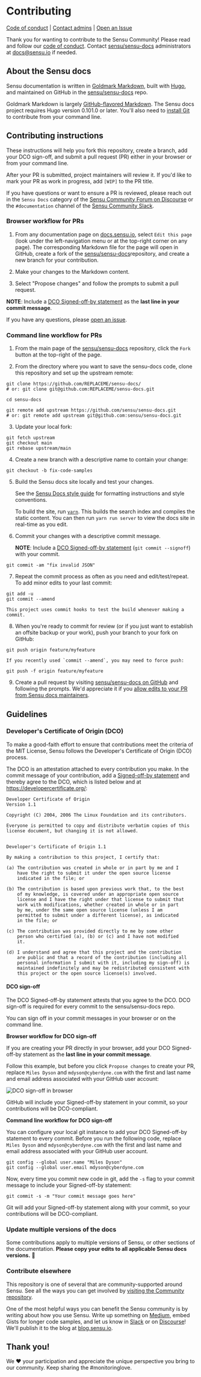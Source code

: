 # Contributing

[Code of conduct][4] | [Contact admins][5] | [Open an Issue][6]

Thank you for wanting to contribute to the Sensu Community!
Please read and follow our [code of conduct][4].
Contact [sensu/sensu-docs][9] administrators at [docs@sensu.io][5] if needed.

## About the Sensu docs

Sensu documentation is written in [Goldmark Markdown][16], built with [Hugo][15], and maintained on GitHub in the [sensu/sensu-docs][9] repo.

Goldmark Markdown is largely [GitHub-flavored Markdown][17].
The Sensu docs project requires Hugo version 0.101.0 or later.
You'll also need to [install Git][18] to contribute from your command line.

## Contributing instructions

These instructions will help you fork this repository, create a branch, add your DCO sign-off, and submit a pull request (PR) either in your browser or from your command line.

After your PR is submitted, project maintainers will review it.
If you'd like to mark your PR as work in progress, add `[WIP]` to the PR title.

If you have questions or want to ensure a PR is reviewed, please reach out in the `Sensu Docs` category of the [Sensu Community Forum on Discourse][8] or the `#documentation` channel of the [Sensu Community Slack][1].

### Browser workflow for PRs

1. From any documentation page on [docs.sensu.io][7], select `Edit this page` (look under the left-navigation menu or at the top-right corner on any page).
The corresponding Markdown file for the page will open in GitHub, create a fork of the [sensu/sensu-docs][9]repository, and create a new branch for your contribution.

2. Make your changes to the Markdown content.

3. Select "Propose changes" and follow the prompts to submit a pull request.

**NOTE**: Include a [DCO Signed-off-by statement][13] as the **last line in your commit message**.

If you have any questions, please [open an issue][6].

### Command line workflow for PRs

1. From the main page of the [sensu/sensu-docs][9] repository, click the `Fork` button at the top-right of the page.

2. From the directory where you want to save the sensu-docs code, clone this repository and set up the upstream remote:
```
git clone https://github.com/REPLACEME/sensu-docs/
# or: git clone git@github.com:REPLACEME/sensu-docs.git

cd sensu-docs

git remote add upstream https://github.com/sensu/sensu-docs.git
# or: git remote add upstream git@github.com:sensu/sensu-docs.git
```

3. Update your local fork:
```
git fetch upstream
git checkout main
git rebase upstream/main
```

4. Create a new branch with a descriptive name to contain your change:
```
git checkout -b fix-code-samples
```

5. Build the Sensu docs site locally and test your changes.

    See the [Sensu Docs style guide][2] for formatting instructions and style conventions.

    To build the site, run [`yarn`][3].
    This builds the search index and compiles the static content.
    You can then run `yarn run server` to view the docs site in real-time as you edit.

6. Commit your changes with a descriptive commit message.

    **NOTE**: Include a [DCO Signed-off-by statement][13] (`git commit --signoff`) with your commit.
```
git commit -am "fix invalid JSON"
```

7. Repeat the commit process as often as you need and edit/test/repeat.
To add minor edits to your last commit:
```
git add -u
git commit --amend
```

    This project uses commit hooks to test the build whenever making a commit.

8. When you're ready to commit for review (or if you just want to establish an offsite backup or your work), push your branch to your fork on GitHub:
```
git push origin feature/myfeature
```

    If you recently used `commit --amend`, you may need to force push:
```
git push -f origin feature/myfeature
```

9. Create a pull request by visiting [sensu/sensu-docs on GitHub][9] and following the prompts.
We'd appreciate it if you [allow edits to your PR from Sensu docs maintainers][10].

## Guidelines

### Developer's Certificate of Origin (DCO)

To make a good-faith effort to ensure that contributions meet the criteria of the MIT License, Sensu follows the Developer's Certificate of Origin (DCO) process.

The DCO is an attestation attached to every contribution you make.
In the commit message of your contribution, add a [Signed-off-by statement][13] and thereby agree to the DCO, which is listed below and at https://developercertificate.org/:

```
Developer Certificate of Origin
Version 1.1

Copyright (C) 2004, 2006 The Linux Foundation and its contributors.

Everyone is permitted to copy and distribute verbatim copies of this
license document, but changing it is not allowed.


Developer's Certificate of Origin 1.1

By making a contribution to this project, I certify that:

(a) The contribution was created in whole or in part by me and I
    have the right to submit it under the open source license
    indicated in the file; or

(b) The contribution is based upon previous work that, to the best
    of my knowledge, is covered under an appropriate open source
    license and I have the right under that license to submit that
    work with modifications, whether created in whole or in part
    by me, under the same open source license (unless I am
    permitted to submit under a different license), as indicated
    in the file; or

(c) The contribution was provided directly to me by some other
    person who certified (a), (b) or (c) and I have not modified
    it.

(d) I understand and agree that this project and the contribution
    are public and that a record of the contribution (including all
    personal information I submit with it, including my sign-off) is
    maintained indefinitely and may be redistributed consistent with
    this project or the open source license(s) involved.
```

#### DCO sign-off

The DCO Signed-off-by statement attests that you agree to the DCO.
DCO sign-off is required for every commit to the sensu/sensu-docs repo.

You can sign off in your commit messages in your browser or on the command line.

**Browser workflow for DCO sign-off**

If you are creating your PR directly in your browser, add your DCO Signed-off-by statement as the **last line in your commit message**.

Follow this example, but before you click `Propose changes` to create your PR, replace `Miles Dyson` and `mdyson@cyberdyne.com` with the first and last name and email address associated with your GitHub user account:

![DCO sign-off in browser](/static/images/dco-browser.png)

GitHub will include your Signed-off-by statement in your commit, so your contributions will be DCO-compliant.

**Command line workflow for DCO sign-off**

You can configure your local git instance to add your DCO Signed-off-by statement to every commit.
Before you run the following code, replace `Miles Dyson` and `mdyson@cyberdyne.com` with the first and last name and email address associated with your GitHub user account.

```
git config --global user.name "Miles Dyson" 
git config --global user.email mdyson@cyberdyne.com
```

Now, every time you commit new code in git, add the `-s` flag to your commit message to include your Signed-off-by statement:

```
git commit -s -m "Your commit message goes here"
```

Git will add your Signed-off-by statement along with your commit, so your contributions will be DCO-compliant.

### Update multiple versions of the docs

Some contributions apply to multiple versions of Sensu, or other sections of the documentation.
**Please copy your edits to all applicable Sensu docs versions.** 🙏

### Contribute elsewhere

This repository is one of several that are community-supported around Sensu.
See all the ways you can get involved by [visiting the Community repository][14].

One of the most helpful ways you can benefit the Sensu community is by writing about how you use Sensu.
Write up something on [Medium][11], embed Gists for longer code samples, and let us know in [Slack][1] or on [Discourse][8]!
We'll publish it to the blog at [blog.sensu.io][12].

## Thank you!

We :heart: your participation and appreciate the unique perspective you bring to our community.
Keep sharing the #monitoringlove.


[1]: https://slack.sensu.io
[2]: https://github.com/sensu/sensu-docs/wiki/Sensu-docs-style-guide
[3]: https://yarnpkg.com/getting-started/install
[4]: https://sensu.io/conduct
[5]: mailto:docs@sensu.io
[6]: https://github.com/sensu/sensu-docs/issues/new/choose
[7]: https://docs.sensu.io
[8]: https://discourse.sensu.io/
[9]: https://github.com/sensu/sensu-docs
[10]: https://help.github.com/articles/allowing-changes-to-a-pull-request-branch-created-from-a-fork/
[11]: https://medium.com
[12]: https://blog.sensu.io/
[13]: #dco-sign-off
[14]: https://github.com/sensu-plugins/community#how-you-can-help
[15]: https://gohugo.io/documentation/
[16]: https://github.com/yuin/goldmark
[17]: https://docs.github.com/en/get-started/writing-on-github/getting-started-with-writing-and-formatting-on-github/basic-writing-and-formatting-syntax
[18]: https://git-scm.com/book/en/v2/Getting-Started-Installing-Git
